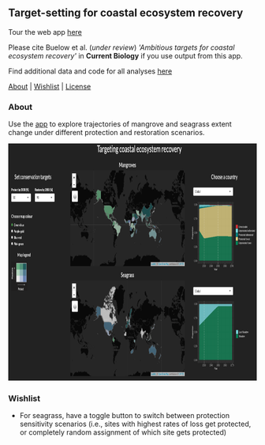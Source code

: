 ## Target-setting for coastal ecosystem recovery

Tour the web app [here](https://cbuelow.shinyapps.io/target-setting/)

Please cite Buelow et al. (*under review*) *'Ambitious targets for coastal ecosystem recovery'* in **Current Biology** if you use output from this app.

Find additional data and code for all analyses [here](https://github.com/cabuelow/ambitious-targets)

[About](#about) | [Wishlist](#wishlist) | [License](LICENSE)

### About

Use the [app](https://wetlands.app/wetland-futures/) to explore trajectories of mangrove and seagrass extent change under different protection and restoration scenarios.

<p align="center">
  <img width="1000" height="480" src="https://github.com/cabuelow/target-setting-app/blob/main/map.png">
</p>

### Wishlist

- For seagrass, have a toggle button to switch between protection sensitivity scenarios (i.e., sites with highest rates of loss get protected, or completely random assignment of which site gets protected)
